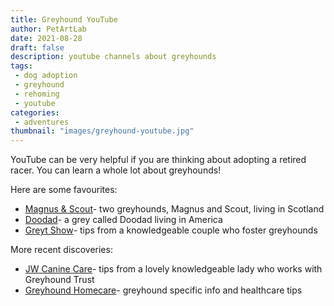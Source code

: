 ```yaml
---
title: Greyhound YouTube
author: PetArtLab
date: 2021-08-28
draft: false
description: youtube channels about greyhounds
tags:
 - dog adoption
 - greyhound
 - rehoming
 - youtube
categories:
 - adventures
thumbnail: "images/greyhound-youtube.jpg"
---
```

 
YouTube can be very helpful if you are thinking about adopting a retired racer. You can learn a whole lot about greyhounds!

Here are some favourites:

* [Magnus & Scout](https://www.youtube.com/user/degsgunn)- two greyhounds, Magnus and Scout, living in Scotland
* [Doodad](https://www.youtube.com/user/sixten3/search?query=doodad)- a grey called Doodad living in America
* [Greyt Show](https://www.youtube.com/c/GreytShow/featured)- tips from a knowledgeable couple who foster greyhounds

More recent discoveries:

* [JW Canine Care](https://www.youtube.com/channel/UChKfmON9aLkbEymh0-ivWuQ)- tips from a lovely knowledgeable lady who works with Greyhound Trust 
* [Greyhound Homecare](https://www.youtube.com/channel/UCrw8Bd6px1vkNGzE9mMuaig)- greyhound specific info and healthcare tips

